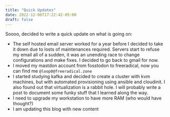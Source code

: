 ```yaml
---
title: "Quick Updates"
date: 2022-12-06T17:22:42-05:00
draft: false
---
```


Soooo, decided to write a quick update on what is going on:

* The self hosted email server worked for a year before I decided to take it down due to losts of maintenances required. 
Servers start to refuse my email all of a sudden, it was an unending race to change configurations and make fixes.
I decided to go back to gmail for now.
* I moved my mastdon account from fosstodon to freeradical, now you can find me `@loop0@freeradical.zone`
* I started studying kafka and decided to create a cluster with kvm machines, but with automated provisioning using ansible and cloudinit. I also found out that virtualization is a rabbit hole. I will probably write a post to document some funky stuff that
I learned along the way.
* I need to upgrade my workstation to have more RAM (who would have thought?)
* I am updating this blog with new content
